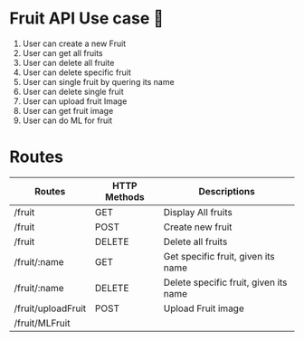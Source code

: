 # Fruit API Use case 🥝

1. User can create a new Fruit
2. User can get all fruits
3. User can delete all fruite
4. User can delete specific fruit
5. User can single fruit by quering its name
6. User can delete single fruit
7. User can upload fruit Image
8. User can get fruit image
9. User can do ML for fruit


# Routes 
| Routes | HTTP Methods | Descriptions |
| ------ | ----- | -----|
| /fruit | GET    | Display All fruits
| /fruit | POST   | Create new fruit
| /fruit | DELETE | Delete all fruits
| /fruit/:name | GET | Get specific fruit, given its name
| /fruit/:name | DELETE | Delete specific fruit, given its name
| /fruit/uploadFruit | POST | Upload Fruit image
| /fruit/MLFruit



